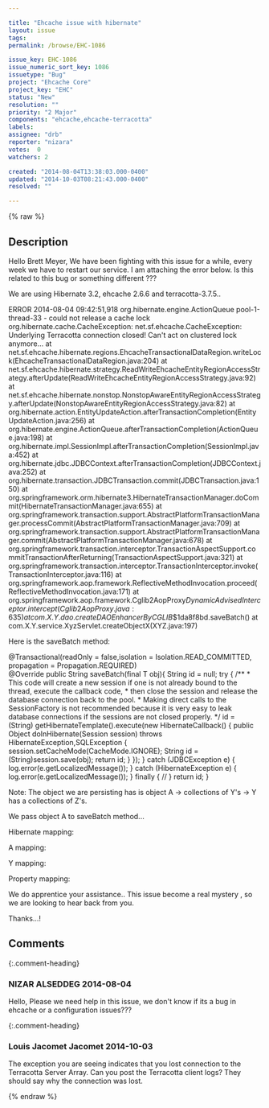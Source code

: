 ```yaml
---

title: "Ehcache issue with hibernate"
layout: issue
tags: 
permalink: /browse/EHC-1086

issue_key: EHC-1086
issue_numeric_sort_key: 1086
issuetype: "Bug"
project: "Ehcache Core"
project_key: "EHC"
status: "New"
resolution: ""
priority: "2 Major"
components: "ehcache,ehcache-terracotta"
labels: 
assignee: "drb"
reporter: "nizara"
votes:  0
watchers: 2

created: "2014-08-04T13:38:03.000-0400"
updated: "2014-10-03T08:21:43.000-0400"
resolved: ""

---
```




{% raw %}



## Description

<div markdown="1" class="description">

Hello Brett Meyer, We have been fighting with this issue for a while, every week we have to restart our service. I am attaching the error below. Is this related to this bug or something different ???

We are using Hibernate 3.2, ehcache 2.6.6 and terracotta-3.7.5..

ERROR 2014-08-04 09:42:51,918 org.hibernate.engine.ActionQueue pool-1-thread-33 - could not release a cache lock
org.hibernate.cache.CacheException: net.sf.ehcache.CacheException: Underlying Terracotta connection closed! Can't act on clustered lock anymore... 
       at net.sf.ehcache.hibernate.regions.EhcacheTransactionalDataRegion.writeLock(EhcacheTransactionalDataRegion.java:204)
       at net.sf.ehcache.hibernate.strategy.ReadWriteEhcacheEntityRegionAccessStrategy.afterUpdate(ReadWriteEhcacheEntityRegionAccessStrategy.java:92)
       at net.sf.ehcache.hibernate.nonstop.NonstopAwareEntityRegionAccessStrategy.afterUpdate(NonstopAwareEntityRegionAccessStrategy.java:82)
       at org.hibernate.action.EntityUpdateAction.afterTransactionCompletion(EntityUpdateAction.java:256)
       at org.hibernate.engine.ActionQueue.afterTransactionCompletion(ActionQueue.java:198)
       at org.hibernate.impl.SessionImpl.afterTransactionCompletion(SessionImpl.java:452)
       at org.hibernate.jdbc.JDBCContext.afterTransactionCompletion(JDBCContext.java:252)
       at org.hibernate.transaction.JDBCTransaction.commit(JDBCTransaction.java:150)
       at org.springframework.orm.hibernate3.HibernateTransactionManager.doCommit(HibernateTransactionManager.java:655)
       at org.springframework.transaction.support.AbstractPlatformTransactionManager.processCommit(AbstractPlatformTransactionManager.java:709)
       at org.springframework.transaction.support.AbstractPlatformTransactionManager.commit(AbstractPlatformTransactionManager.java:678)
       at org.springframework.transaction.interceptor.TransactionAspectSupport.commitTransactionAfterReturning(TransactionAspectSupport.java:321)
       at org.springframework.transaction.interceptor.TransactionInterceptor.invoke(TransactionInterceptor.java:116)
       at org.springframework.aop.framework.ReflectiveMethodInvocation.proceed(ReflectiveMethodInvocation.java:171)
       at org.springframework.aop.framework.Cglib2AopProxy$DynamicAdvisedInterceptor.intercept(Cglib2AopProxy.java:635)
       at com.X.Y.dao.createDAO$$EnhancerByCGLIB$$1da8f8bd.saveBatch(<generated>)
       at com.X.Y.service.XyzServlet.createObjectX(XYZ.java:197)


 Here is the saveBatch method:

@Transactional(readOnly = false,isolation = Isolation.READ\_COMMITTED, propagation = Propagation.REQUIRED)	
  @Override
  public String saveBatch(final T obj)\{
    String id = null;
	try \{
		/\*\*
		 \* This code will create a new session if one is not already bound to the thread, execute the callback code, 
		 \* then close the session and release the database connection back to the pool.
		 \* Making direct calls to the SessionFactory is not recommended because it is very easy to leak database connections if the sessions are not closed properly.
		 \*/
		 id = (String) getHibernateTemplate().execute(new HibernateCallback() \{
             public Object doInHibernate(Session session) throws HibernateException,SQLException {
          	   session.setCacheMode(CacheMode.IGNORE);
                 String id  = (String)session.save(obj);
                 return id;
             }
         });
	\} catch (JDBCException e) \{
		log.error(e.getLocalizedMessage());
	\} catch (HibernateException e) \{
		log.error(e.getLocalizedMessage());
	\} finally \{
		//
	\}
	return id;
  \}


Note: The object we are persisting has is object A -> collections of Y's -> Y has a collections of Z's.

We pass object A to saveBatch method...

Hibernate mapping:

A mapping:

<?xml version="1.0"?>
<!DOCTYPE hibernate-mapping PUBLIC
   "-//Hibernate/Hibernate Mapping DTD 3.0//EN"
   "http://hibernate.sourceforge.net/hibernate-mapping-3.0.dtd">
<hibernate-mapping package="com.x.y">
	<class name="A" table="A">
 		<cache usage="read-write" />
		<id name="id" length="36" column="id">
			<generator class="org.hibernate.id.GUIDGenerator" />
		</id>
	    <set name="Y" table="A\_Y" cascade="all-delete-orphan" lazy="false" inverse="false" fetch="select">
			<cache usage="read-write" />
			<key column="id" not-null="true" update="false"/>
			<many-to-many column="y\_id" class="Y" />
		</set>	
	</class>
</hibernate-mapping>

Y mapping:

<?xml version="1.0"?>
<!DOCTYPE hibernate-mapping PUBLIC
   "-//Hibernate/Hibernate Mapping DTD 3.0//EN"
   "http://hibernate.sourceforge.net/hibernate-mapping-3.0.dtd">
<hibernate-mapping package="com.x.y">
	<class name="Y" table="Y">
		<cache usage="read-write" />
		<id name="id" length="36" column="id">
			<generator class="org.hibernate.id.GUIDGenerator" />
		</id>
	     <set name="properties" lazy="false" cascade="all-delete-orphan" inverse="false">
			<cache usage="read-write" />
			<key column="Y\_id" not-null="true" update="true"/>
			<one-to-many class="Property" />
		</set>	
	</class>
</hibernate-mapping>

Property mapping:

<?xml version="1.0"?>
<!DOCTYPE hibernate-mapping PUBLIC
   "-//Hibernate/Hibernate Mapping DTD 3.0//EN"
   "http://hibernate.sourceforge.net/hibernate-mapping-3.0.dtd">
<hibernate-mapping package="com.sensorlogic.device">
	<class name="Property" table="property">
	 	<cache usage="read-write" />
		<id name="id" length="36" column="id">
			<generator class="org.hibernate.id.GUIDGenerator" />
		</id>
        <many-to-one name="Y" class="Y" column="Y_id" update="false" insert="false"/>
	</class>
</hibernate-mapping>

We do apprentice your assistance.. This issue become a real mystery , so we are looking to hear back from you.

Thanks...!  

</div>

## Comments


{:.comment-heading}
### **NIZAR ALSEDDEG** <span class="date">2014-08-04</span>

<div markdown="1" class="comment">

Hello, Please we need help in this issue, we don't know if its a bug in ehcache or a configuration issues???

</div>


{:.comment-heading}
### **Louis Jacomet Jacomet** <span class="date">2014-10-03</span>

<div markdown="1" class="comment">

The exception you are seeing indicates that you lost connection to the Terracotta Server Array.
Can you post the Terracotta client logs? They should say why the connection was lost.

</div>



{% endraw %}
